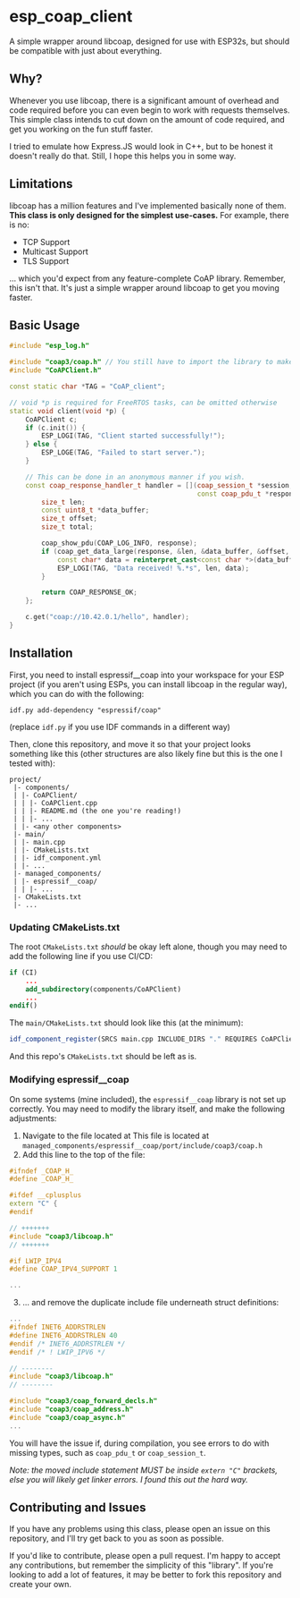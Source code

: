 # esp_coap_client
A simple wrapper around libcoap, designed for use with ESP32s, but should be compatible with just about everything.

## Why?
Whenever you use libcoap, there is a significant amount of overhead and code required before you can even begin to work with requests themselves.
This simple class intends to cut down on the amount of code required, and get you working on the fun stuff faster.

I tried to emulate how Express.JS would look in C++, but to be honest it doesn't really do that. Still, I hope this helps you in some way.

## Limitations
libcoap has a million features and I've implemented basically none of them. **This class is only designed for the simplest use-cases.** For example, there is no:

- TCP Support
- Multicast Support
- TLS Support

... which you'd expect from any feature-complete CoAP library. Remember, this isn't that. It's just a simple wrapper around libcoap to get you moving faster.

## Basic Usage

```c++
#include "esp_log.h"

#include "coap3/coap.h" // You still have to import the library to make your own handlers.
#include "CoAPClient.h"

const static char *TAG = "CoAP_client";

// void *p is required for FreeRTOS tasks, can be omitted otherwise
static void client(void *p) {
    CoAPClient c;
    if (c.init()) {
        ESP_LOGI(TAG, "Client started successfully!");
    } else {
        ESP_LOGE(TAG, "Failed to start server.");
    }

    // This can be done in an anonymous manner if you wish.
    const coap_response_handler_t handler = [](coap_session_t *session, const coap_pdu_t *sent, 
                                               const coap_pdu_t *response, coap_mid_t) {
        size_t len;
        const uint8_t *data_buffer;
        size_t offset;
        size_t total;

        coap_show_pdu(COAP_LOG_INFO, response);
        if (coap_get_data_large(response, &len, &data_buffer, &offset, &total)) {
            const char* data = reinterpret_cast<const char *>(data_buffer);
            ESP_LOGI(TAG, "Data received! %.*s", len, data);
        }

        return COAP_RESPONSE_OK;
    };

    c.get("coap://10.42.0.1/hello", handler);
}
```

## Installation

First, you need to install espressif__coap into your workspace for your ESP project (if you aren't using ESPs, you can install libcoap in the regular way), which you can do with the following:
```commandline
idf.py add-dependency "espressif/coap"
```
(replace `idf.py` if you use IDF commands in a different way)

Then, clone this repository, and move it so that your project looks something like this (other structures are also likely fine but this is the one I tested with):
```commandline
project/
 |- components/
 | |- CoAPClient/
 | | |- CoAPClient.cpp
 | | |- README.md (the one you're reading!)
 | | |- ...
 | |- <any other components>
 |- main/
 | |- main.cpp
 | |- CMakeLists.txt
 | |- idf_component.yml
 | |- ...
 |- managed_components/
 | |- espressif__coap/
 | | |- ...
 |- CMakeLists.txt
 |- ...
```

### Updating CMakeLists.txt

The root `CMakeLists.txt` _should_ be okay left alone, though you may need to add the following line if you use CI/CD:
```cmake
if (CI)
    ...
    add_subdirectory(components/CoAPClient)
    ...
endif()
```

The `main/CMakeLists.txt` should look like this (at the minimum):
```cmake
idf_component_register(SRCS main.cpp INCLUDE_DIRS "." REQUIRES CoAPClient)
```

And this repo's `CMakeLists.txt` should be left as is.

### Modifying espressif__coap
On some systems (mine included), the `espressif__coap` library is not set up correctly. You may need to modify the library itself, and make the following adjustments:
1. Navigate to the file located at This file is located at `managed_components/espressif__coap/port/include/coap3/coap.h`
2. Add this line to the top of the file:
```c++
#ifndef _COAP_H_
#define _COAP_H_

#ifdef __cplusplus
extern "C" {
#endif

// +++++++
#include "coap3/libcoap.h"
// +++++++

#if LWIP_IPV4
#define COAP_IPV4_SUPPORT 1

...
```
3. ... and remove the duplicate include file underneath struct definitions:
```c++
...
#ifndef INET6_ADDRSTRLEN
#define INET6_ADDRSTRLEN 40
#endif /* INET6_ADDRSTRLEN */
#endif /* ! LWIP_IPV6 */

// --------
#include "coap3/libcoap.h"
// --------

#include "coap3/coap_forward_decls.h"
#include "coap3/coap_address.h"
#include "coap3/coap_async.h"
...
```

You will have the issue if, during compilation, you see errors to do with missing types, such as `coap_pdu_t` or `coap_session_t`.

_Note: the moved include statement MUST be inside `extern "C"` brackets, else you will likely get linker errors. I found this out the hard way._

## Contributing and Issues
If you have any problems using this class, please open an issue on this repository, and I'll try get back to you as soon as possible.

If you'd like to contribute, please open a pull request. I'm happy to accept any contributions, but remember the simplicity of this "library". If you're looking to add a lot of features, it may be better to fork this repository and create your own.